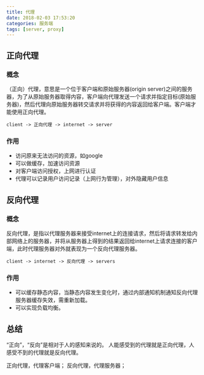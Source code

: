 ```yaml
---
title: 代理
date: 2018-02-03 17:53:20
categories: 服务端
tags: [server, proxy]
---
```


## 正向代理

### 概念

（正向）代理，意思是一个位于客户端和原始服务器(origin server)之间的服务器，为了从原始服务器取得内容，客户端向代理发送一个请求并指定目标(原始服务器)，然后代理向原始服务器转交请求并将获得的内容返回给客户端。客户端才能使用正向代理。

```
client -> 正向代理 -> internet -> server
```

### 作用

* 访问原来无法访问的资源，如google
* 可以做缓存，加速访问资源
* 对客户端访问授权，上网进行认证
* 代理可以记录用户访问记录（上网行为管理），对外隐藏用户信息

## 反向代理

### 概念

反向代理，是指以代理服务器来接受internet上的连接请求，然后将请求转发给内部网络上的服务器，并将从服务器上得到的结果返回给internet上请求连接的客户端，此时代理服务器对外就表现为一个反向代理服务器。

```
client -> internet -> 反向代理 -> servers
```

### 作用

* 可以缓存静态内容，当静态内容发生变化时，通过内部通知机制通知反向代理服务器缓存失效，需重新加载。
* 可以实现负载均衡。

## 总结

“正向”，“反向”是相对于人的感知来说的。
人能感受到的代理就是正向代理，人感受不到的代理就是反向代理。

正向代理，代理客户端；
反向代理，代理服务器；
